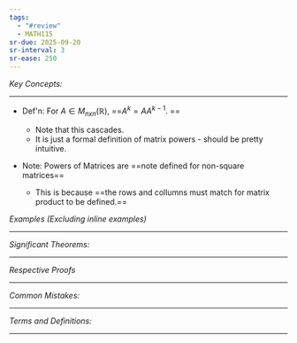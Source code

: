 ```yaml
---
tags:
  - "#review"
  - MATH115
sr-due: 2025-09-20
sr-interval: 3
sr-ease: 250
---
```

*Key Concepts:*
___

- Def'n: For $A \in M_{nxn}(\mathbb{R})$, ==$A^k = AA^{k-1}$. ==
	- Note that this cascades.
	- It is just a formal definition of matrix powers - should be pretty intuitive.

- Note: Powers of Matrices are ==note defined for non-square matrices==
	- This is because ==the rows and collumns must match for matrix product to be defined.==


*Examples (Excluding inline examples)* 
___

*Significant Theorems:*
___

*Respective Proofs*
___

*Common Mistakes:*
___

*Terms and Definitions:*
___

